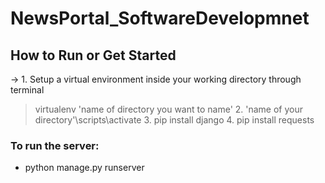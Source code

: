 # NewsPortal_SoftwareDevelopmnet

## How to Run or Get Started 
-> 1. Setup a virtual environment inside your working directory through terminal
>virtualenv 'name of directory you want to name'
> 2. 'name of your directory'\scripts\activate
> 3. pip install django
> 4. pip install requests

### To run the server:
- python manage.py runserver
